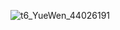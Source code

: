 ![t6_YueWen_44026191](https://user-images.githubusercontent.com/17806205/213098929-9272b62d-fe2b-460f-94c8-6afb68988a68.jpg)